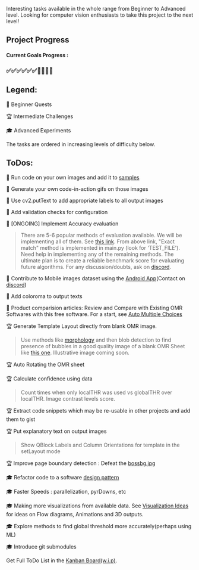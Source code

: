 Interesting tasks available in the whole range from Beginner to Advanced level. 
Looking for computer vision enthusiasts to take this project to the next level!

## Project Progress 
#### Current Goals Progress : 
### ✅✅✅✅✅✅🔲🔲🔲🔲
<!-- ### 🔵🔵🔵🔵🔵🔵⚪️⚪️⚪️ -->
<!-- ### 🥅__25__⚽️_____75______ 🏃‍♂️ -->

## Legend:
📝 Beginner Quests	

🏆 Intermediate Challenges

🎓 Advanced Experiments

The tasks are ordered in increasing levels of difficulty below.

## ToDos:

📝 Run code on your own images and add it to [samples](#)
<!-- Link to - How to add a sample folder -->

📝 Generate your own code-in-action gifs on those images 
<!-- Link to - mini_scripts -->

📝 Use cv2.putText to add appropriate labels to all output images
<!-- Give one example and steps here -->

📝 Add validation checks for configuration
<!-- PRELIM_CHECKS : if blank OMR available, do test on it too-->

📝 [ONGOING] Implement Accuracy evaluation 
> There are 5-6 popular methods of evaluation available. We will be implementing all of them. See [this link](https://www.wikiwand.com/en/Multi-label_classification#/Statistics_and_evaluation_metrics).
> From above link, "Exact match" method is implemented in main.py (look for 'TEST_FILE').
> Need help in implementing any of the remaining methods.
> The ultimate plan is to create a reliable benchmark score for evaluating future algorithms.
> For any discussion/doubts, ask on [discord](https://discord.gg/HKw6juP).

<!-- from Coco: https://github.com/cocodataset/cocoapi/blob/master/PythonAPI/pycocotools/cocoeval.py -->

📝 Contribute to Mobile images dataset using the [Android App](https://github.com/Udayraj123/AndroidOMRHelper)(Contact on [discord](https://discord.gg/HKw6juP)) 
<!-- > Show image for- Make separate bending set  -->

📝 	Add coloroma to output texts
<!-- link to colorama -->
<!-- Add colored bg terminal output -->

📝 	Product comparision articles: 
	Review and Compare with Existing OMR Softwares with this free software. For a start, see [Auto Multiple Choices](https://www.auto-multiple-choice.net/)
<!-- List of existing omr softwares -->

<!-- 📝 Suggest a good logo! -->

<!-- 🏆 [ONGOING] Running the code on Colab -->

🏆 Generate Template Layout directly from blank OMR image.
> Use methods like [morphology](./extras/Progress/2019-04-26/images/align_correct.PNG) and then blob detection to find presence of bubbles in a good quality image of a blank OMR Sheet like [this one](./extras/Original%20OMRs/OMR_JUNIORS/OMR_JUNIORS_front.jpg).
> Illustrative image coming soon.

<!-- Suggest blob detection morph outputs here -->
<!-- GUI guided better? future excess to think -->

🏆 Auto Rotating the OMR sheet

🏆 Calculate confidence using data
> Count times when only localTHR was used vs globalTHR over localTHR.
> Image contrast levels score.

🏆 Extract code snippets which may be re-usable in other projects and add them to gist

<!-- 🏆  Identifying if input is a closeUp : check no contours & make use of whites! -->
 
🏆 Put explanatory text on output images
> Show QBlock Labels and Column Orientations for template in the setLayout mode

<!-- 🏆 Making a Testing Benchmark ([Dataset coming very soon](https://drive.google.com/drive/folders/16Hlvv6D-25AlNXC65_vrsk-P4kVu7VKb?usp=sharing )!)  -->

🏆 Improve page boundary detection : Defeat the [bossbg.jpg](./extras/Test/Backgrounds/bossbg.jpg)

🎓 Refactor code to a software [design pattern](https://refactoring.guru/design-patterns/python)
<!-- 
Refactoring
	refactor evaluation code
	rename variables to answer why they really exist 
	Follow block diagram for functions
	Lesser functions
	remove unnecc globals, locals
-->

🎓 Faster Speeds : parallelization, pyrDowns, etc
<!-- better template matching -->
<!-- adding native cpp calls -->

🎓 Making more visualizations from available data. See [Visualization Ideas](#) for ideas on Flow diagrams, Animations and 3D outputs.
<!-- > animation frames for warped persp, markers match moving -->
<!-- []> Alignment gif!! (use mobile images) -->

<!-- > add wordcloud from related research papers contents -->
<!-- > Marker scale variation plot to justify ScaleRange -->
<!-- > Show flow diagram for File moving patterns -->
<!-- >> the all mean threshold hist barplot - highlight which cols are marked which are not. -->
<!-- >> Instead of csv, make Excel sheet output with color coding  -->

🎓 Explore methods to find global threshold more accurately(perhaps using ML)
<!-- 
>> mini AI: Train to give you correct threshold based on histogram array!!
			mini hovers of adaptive threshold plots in the template overlay image
			Marker-Manual cases : Add Marker guidance as first manual, those that still are errs will go into the guided manual.
			Who's saying you can have only one go at the whole data?
				-> Figure out ways to get suggestions for fine tuning based on your data.
					>> Especially on column alignment
					>> Make use of 123456789 type multimarks here
> Generate data for training to match the marker coords! (see test_translate.output)
 
 -->
<!-- 🎓 For r/dataisbeautiful : 3D viz of the images templateMatch output(, Sobel eroded blobs)to see the peaks in morph output as well as qStrips -->

<!-- 🎓 Auto Alignment horizontally based on col_orient -->

🎓 Introduce git submodules 

Get Full ToDo List in the [Kanban Board(w.i.p)](https://github.com/Udayraj123/OMRChecker/projects/1).